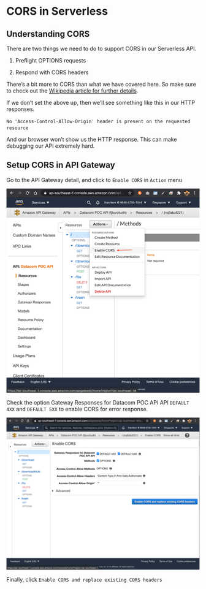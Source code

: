 # CORS in Serverless

## Understanding CORS

There are two things we need to do to support CORS in our Serverless API.

1. Preflight OPTIONS requests

2. Respond with CORS headers

There’s a bit more to CORS than what we have covered here. So make sure to check out the [Wikipedia article for further details](https://en.wikipedia.org/wiki/Cross-origin_resource_sharing).

If we don’t set the above up, then we’ll see something like this in our HTTP responses.

`No 'Access-Control-Allow-Origin' header is present on the requested resource`

And our browser won’t show us the HTTP response. This can make debugging our API extremely hard.

## Setup CORS in API Gateway

Go to the API Gateway detail, and click to `Enable CORS` in `Action` menu

![Alt text](images/cors1.png?raw=true)

Check the option Gateway Responses for Datacom POC API API `DEFAULT 4XX` and `DEFAULT 5XX` to enable CORS for error response.

![Alt text](images/cors2.png?raw=true)

Finally, click `Enable CORS and replace existing CORS headers`